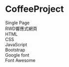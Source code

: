 # CoffeeProject
Single Page <br>
RWD響應式網頁 <br>
HTML <br>
CSS <br>
JavaScript <br>
Bootstrap <br>
Google font <br>
Font Awesome <br>
